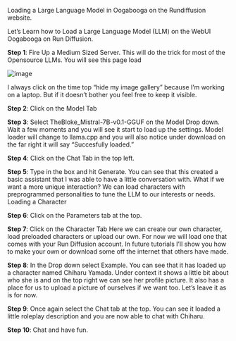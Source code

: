 Loading a Large Language Model in Oogabooga on the Rundiffusion website.

Let’s Learn how to Load a Large Language Model (LLM) on the WebUI Oogabooga on Run
Diffusion.

**Step 1**: Fire Up a Medium Sized Server. This will do the trick for most of the Opensource LLMs.
You will see this page load

![image](https://github.com/ColorblindAdam/AITutorials/assets/130062936/278d9a62-b574-4b09-9ac8-5de518a4eeb1)

I always click on the time top “hide my image gallery” because I’m working on a laptop. But if it
doesn’t bother you feel free to keep it visible.

**Step 2**: Click on the Model Tab

**Step 3**: Select TheBloke_Mistral-7B-v0.1-GGUF on the Model Drop down. Wait a few moments
and you will see it start to load up the settings. Model loader will change to llama.cpp and you
will also notice under download on the far right it will say “Succesfully loaded.”

**Step 4**: Click on the Chat Tab in the top left.

**Step 5**: Type in the box and hit Generate.
You can see that this created a basic assistant that I was able to have a little conversation with.
What if we want a more unique interaction? We can load characters with preprogrammed
personalities to tune the LLM to our interests or needs.
Loading a Character

**Step 6**: Click on the Parameters tab at the top.

**Step 7**: Click on the Character Tab
Here we can create our own character, load preloaded characters or upload our own. For now
we will load one that comes with your Run Diffusion account. In future tutorials I’ll show you
how to make your own or download some off the internet that others have made.

**Step 8**: In the Drop down select Example.
You can see that it has loaded up a character named Chiharu Yamada. Under context it shows
a little bit about who she is and on the top right we can see her profile picture. It also has a
place for us to upload a picture of ourselves if we want too. Let’s leave it as is for now.

**Step 9**: Once again select the Chat tab at the top.
You can see it loaded a little roleplay description and you are now able to chat with Chiharu.

**Step 10**: Chat and have fun.
